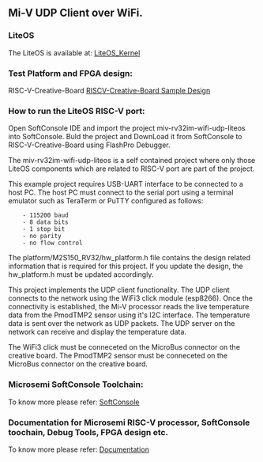 ## Mi-V UDP Client over WiFi.

### LiteOS
The LiteOS is available at: [LiteOS_Kernel](https://github.com/LITEOS/LiteOS_Kernel)

    
### Test Platform and FPGA design:
RISC-V-Creative-Board
[RISCV-Creative-Board Sample Design](https://github.com/RISCV-on-Microsemi-FPGA/RISC-V-Creative-Board/tree/master/Programming_The_Target_Device)   

### How to run the LiteOS RISC-V port:
Open SoftConsole IDE and import the project miv-rv32im-wifi-udp-liteos into SoftConsole. 
Buld the project and DownLoad it from SoftConsole to RISC-V-Creative-Board using FlashPro Debugger.

The miv-rv32im-wifi-udp-liteos is a self contained project where only those LiteOS components 
which are related to RISC-V port are part of the project.
    
This example project requires USB-UART interface to be connected to a host PC. 
The host PC must connect to the serial port using a terminal emulator such as 
TeraTerm or PuTTY configured as follows:
    
        - 115200 baud
        - 8 data bits
        - 1 stop bit
        - no parity
        - no flow control
    
The platform/M2S150_RV32/hw_platform.h file contains the design related information
that is required for this project. If you update the design, the hw_platform.h 
must be updated accordingly.
    
This project implements the UDP client functionality. The UDP client connects to the network
using the WiFi3 click module (esp8266). Once the connectivity is established, the Mi-V processor
reads the live temperature data from the PmodTMP2 sensor using it's I2C interface. 
The temperature data is sent over the network as UDP packets. The UDP server on the 
network can receive and display the temperature data.

The WiFi3 click must be conneceted on the MicroBus connector on the creative board.
The PmodTMP2 sensor must be conneceted on the MicroBus connector on the creative board.

### Microsemi SoftConsole Toolchain:
To know more please refer: [SoftConsole](https://github.com/RISCV-on-Microsemi-FPGA/SoftConsole)

### Documentation for Microsemi RISC-V processor, SoftConsole toochain, Debug Tools, FPGA design etc.
To know more please refer: [Documentation](https://github.com/RISCV-on-Microsemi-FPGA/Documentation)
    
